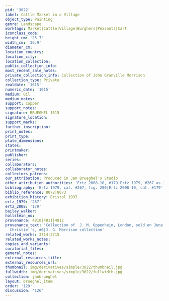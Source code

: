 ```yaml
---
pid: '3022'
label: Cattle Market in a Village
object_type: Painting
genre: Landscape
worktags: Market|Cattle|Village|Burghers|Peasants|Cart
iconclass_code:
height_cm: '25.7'
width_cm: '36.9'
diameter_cm:
location_country:
location_city:
location_collection:
public_collection_info:
most_recent_sale_notes:
private_collection_info: Collection of John Granville Morrison
collection_type: Private
realdate: '1615'
numeric_date: '1615'
medium: Oil
medium_notes:
support: Copper
support_notes:
signature: BRUEGHEL 1615
signature_location:
support_marks:
further_inscription:
print_notes:
print_type:
plate_dimensions:
states:
printmaker:
publisher:
series:
collaborators:
collaborator_notes:
collectors_patrons:
our_attribution: Produced in Jan Brueghel's Studio
other_attribution_authorities: 'Ertz 2008-10, #179|Ertz 1979, #267 as Jan and studio'
bibliography: 'Ertz 1979, cat. #267, fig. 280|Ertz 2008-10, cat. #179'
biblio_reference: 8072|8073
exhibition_history: Bristol 1937
ertz_1979: '267'
ertz_2008: '179'
bailey_walker:
hollstein_no:
provenance: 4810|4811|4812
provenance_text: 'Collection of  J. M. Oppenheim, London, sold on June 4, 1864 by
  Christie''s, #6|J. G. Morrison collection'
related_works: 3714|3715
related_works_notes:
copies_and_variants:
curatorial_files:
general_notes:
external_resources_title:
external_resources_url:
thumbnail: img/derivatives/simple/3022/thumbnail.jpg
fullwidth: img/derivatives/simple/3022/fullwidth.jpg
collection: janbrueghel
layout: brueghel_item
order: '129'
discussion: '126'
---
```


